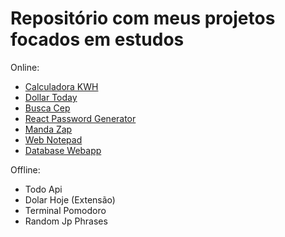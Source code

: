 # Repositório com meus projetos focados em estudos

Online: 
- [Calculadora KWH](https://calculadorakwh.pages.dev/)
- [Dollar Today](https://dollartoday.pages.dev/)
- [Busca Cep](https://busca-cep.pages.dev/)
- [React Password Generator](https://react-password-generator.pages.dev/)
- [Manda Zap](https://manda-zap.pages.dev/)
- [Web Notepad](https://web-notepad.pages.dev/)
- [Database Webapp](https://databasewebapp.pages.dev/)

Offline:
- Todo Api
- Dolar Hoje (Extensão)
- Terminal Pomodoro
- Random Jp Phrases